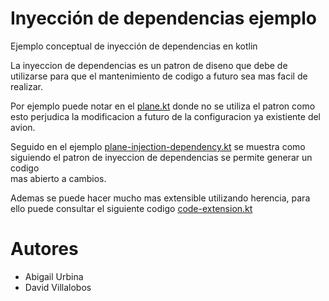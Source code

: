 # Inyección de dependencias ejemplo

Ejemplo conceptual de inyección de dependencias en kotlin

La inyeccion de dependencias es un patron de diseno 
que debe de utilizarse para que el mantenimiento de 
codigo a futuro sea mas facil de realizar.

Por ejemplo puede notar en el [plane.kt](src/plane.kt) donde no se utiliza 
el patron como esto perjudica la modificacion a futuro de la configuracion ya existiente del avion.

Seguido en el ejemplo  [plane-injection-dependency.kt](src/plane-injection-dependency.kt) se muestra como siguiendo el 
patron de inyeccion de dependencias se permite generar un codigo  
mas abierto a cambios.

Ademas se puede hacer mucho mas extensible utilizando herencia, para ello 
puede consultar el siguiente codigo [code-extension.kt](src/code-extension.kt)

# Autores
* Abigail Urbina
* David Villalobos
